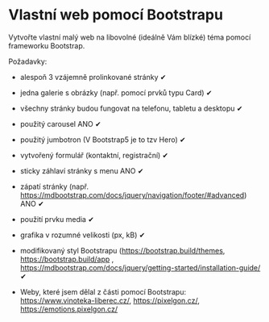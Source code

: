# Vlastní web pomocí Bootstrapu

Vytvořte vlastní malý web na libovolné (ideálně Vám blízké) téma pomocí frameworku Bootstrap.

Požadavky:

* alespoň 3 vzájemně prolinkované stránky ✔
* jedna galerie s obrázky (např. pomocí prvků typu Card) ✔
* všechny stránky budou fungovat na telefonu, tabletu a desktopu ✔
* použitý carousel ANO ✔
* použitý jumbotron (V Bootstrap5 je to tzv Hero) ✔
* vytvořený formulář (kontaktní, registrační) ✔
* sticky záhlaví stránky s menu ANO ✔
* zápatí stránky (např. https://mdbootstrap.com/docs/jquery/navigation/footer/#advanced) ANO ✔
* použití prvku media ✔
* grafika v rozumné velikosti (px, kB) ✔
* modifikovaný styl Bootstrapu (https://bootstrap.build/themes, https://bootstrap.build/app , https://mdbootstrap.com/docs/jquery/getting-started/installation-guide/
  ✔


* Weby, které jsem dělal z části pomocí Bootstrapu: https://www.vinoteka-liberec.cz/, https://pixelgon.cz/, https://emotions.pixelgon.cz/
